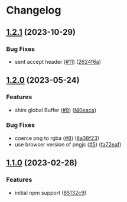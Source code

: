 # Changelog

## [1.2.1](https://github.com/ascorbic/get-pixels/compare/v1.2.0...v1.2.1) (2023-10-29)


### Bug Fixes

* sent accept header ([#11](https://github.com/ascorbic/get-pixels/issues/11)) ([2624f6a](https://github.com/ascorbic/get-pixels/commit/2624f6aae1318e8818e77fc70afcb1ea2de40534))

## [1.2.0](https://github.com/ascorbic/get-pixels/compare/v1.1.0...v1.2.0) (2023-05-24)


### Features

* shim global Buffer ([#9](https://github.com/ascorbic/get-pixels/issues/9)) ([f40eaca](https://github.com/ascorbic/get-pixels/commit/f40eaca7f5a236bbf8a0444109c563a33450caee))


### Bug Fixes

* coerce png to rgba ([#8](https://github.com/ascorbic/get-pixels/issues/8)) ([8a38f23](https://github.com/ascorbic/get-pixels/commit/8a38f23cfdebb7c72530630a32e30715cc587382))
* use browser version of pngjs ([#5](https://github.com/ascorbic/get-pixels/issues/5)) ([fa72eaf](https://github.com/ascorbic/get-pixels/commit/fa72eaf480019e6b1c9d58b28fdfa53e6c09b835))

## [1.1.0](https://github.com/ascorbic/get-pixels/compare/1.0.0...v1.1.0) (2023-02-28)


### Features

* initial npm support ([85132c9](https://github.com/ascorbic/get-pixels/commit/85132c9abd9bc126a52a42f390ea84160ded051e))
